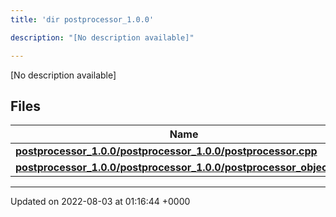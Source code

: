 ```yaml
---
title: 'dir postprocessor_1.0.0'

description: "[No description available]"

---
```







[No description available]

## Files

| Name           |
| -------------- |
| **[postprocessor_1.0.0/postprocessor_1.0.0/postprocessor.cpp](/documentation/code/main/files/postprocessor__1_80_80_2postprocessor_8cpp/#file-postprocessor-1.0.0/postprocessor.cpp)**  |
| **[postprocessor_1.0.0/postprocessor_1.0.0/postprocessor_object.cpp](/documentation/code/main/files/postprocessor__1_80_80_2postprocessor__object_8cpp/#file-postprocessor-1.0.0/postprocessor-object.cpp)**  |






-------------------------------

Updated on 2022-08-03 at 01:16:44 +0000
